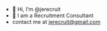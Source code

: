 - 👋 Hi, I’m @jerecruit
- 👀 I am a Recruitment Consultant
- contact me at jerecruit@gmail.com

<!---
jerecruit/jerecruit is a ✨ special ✨ repository because its `README.md` (this file) appears on your GitHub profile.
You can click the Preview link to take a look at your changes.
--->
